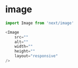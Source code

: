 # image

```javascript
import Image from 'next/image'

<Image
    src=""
    alt=""
    width=""
    height=""
    layout="responsive"
/>
```
